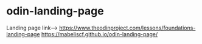 # odin-landing-page
Landing page link-->  https://www.theodinproject.com/lessons/foundations-landing-page
https://mabeliscf.github.io/odin-landing-page/
